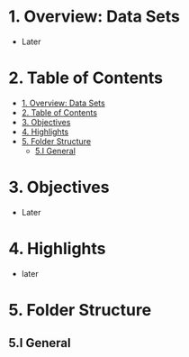 # 1. Overview: Data Sets

- Later

# 2. Table of Contents

- [1. Overview: Data Sets](#1-overview-data-sets)
- [2. Table of Contents](#2-table-of-contents)
- [3. Objectives](#3-objectives)
- [4. Highlights](#4-highlights)
- [5. Folder Structure](#5-folder-structure)
  - [5.I General](#5i-general)

# 3. Objectives

- Later

# 4. Highlights

- later

# 5. Folder Structure

## 5.I General

